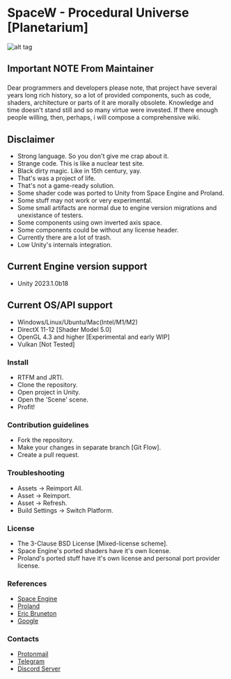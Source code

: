 # SpaceW - Procedural Universe [Planetarium] #

![alt tag](https://github.com/zameran/SpaceW/blob/develop/Logo.png?raw=true)

## Important NOTE From Maintainer ##
### 
Dear programmers and developers please note, that project have several years long rich history,
so a lot of provided components, such as code, shaders, architecture or parts of it are morally obsolete.
Knowledge and time doesn't stand still and so many virtue were invested.
If there enough people willing, then, perhaps, i will compose a comprehensive wiki.
###

## Disclaimer ##
* Strong language. So you don't give me crap about it.
* Strange code. This is like a nuclear test site.
* Black dirty magic. Like in 15th century, yay.
* That's was a project of life.
* That's not a game-ready solution.
* Some shader code was ported to Unity from Space Engine and Proland.
* Some stuff may not work or very experimental.
* Some small artifacts are normal due to engine version migrations and unexistance of testers.
* Some components using own inverted axis space.
* Some components could be without any license header.
* Currently there are a lot of trash.
* Low Unity's internals integration.

## Current Engine version support ##
* Unity 2023.1.0b18

## Current OS/API support ##
* Windows/Linux/Ubuntu/Mac(Intel/M1/M2)
* DirectX 11-12 [Shader Model 5.0]
* OpenGL 4.3 and higher [Experimental and early WIP]
* Vulkan [Not Tested]

### Install ###
* RTFM and JRTI.
* Clone the repository.
* Open project in Unity.
* Open the 'Scene' scene.
* Profit!

### Contribution guidelines ###
* Fork the repository.
* Make your changes in separate branch [Git Flow].
* Create a pull request.

### Troubleshooting ###
* Assets -> Reimport All.
* Asset -> Reimport.
* Asset -> Refresh.
* Build Settings -> Switch Platform.

### License ###
* The 3-Clause BSD License [Mixed-license scheme].
* Space Engine's ported shaders have it's own license.
* Proland's ported stuff have it's own license and personal port provider license.

### References ###
* [Space Engine](http://spaceengine.org/)
* [Proland](http://proland.imag.fr/)
* [Eric Bruneton](http://www-evasion.imag.fr/Membres/Eric.Bruneton/)
* [Google](https://www.google.com)

### Contacts ###
* [Protonmail](zameran@protonmail.com)
* [Telegram](https://t.me/zameran)
* [Discord Server](https://discord.gg/kmkKbra)